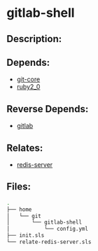 # gitlab-shell

## Description:



## Depends:

  -  [git-core](/salt/git-core)
  -  [ruby2_0](/salt/ruby2_0)

## Reverse Depends:

  -  [gitlab](/salt/gitlab)

## Relates:

  -  [redis-server](/salt/redis-server)

## Files:

```bash
.
├── home
│   └── git
│       └── gitlab-shell
│           └── config.yml
├── init.sls
└── relate-redis-server.sls
```
